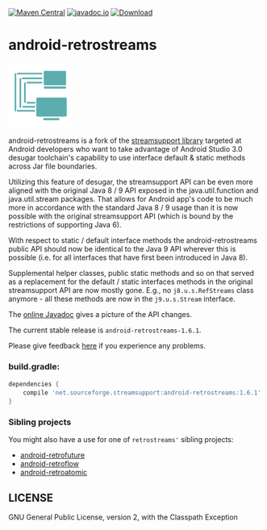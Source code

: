 [![Maven Central](https://img.shields.io/maven-central/v/net.sourceforge.streamsupport/android-retrostreams.svg)](http://mvnrepository.com/artifact/net.sourceforge.streamsupport/android-retrostreams)
[![javadoc.io](https://javadocio-badges.herokuapp.com/net.sourceforge.streamsupport/android-retrostreams/badge.svg)](http://www.javadoc.io/doc/net.sourceforge.streamsupport/android-retrostreams/)
[![Download](https://api.bintray.com/packages/stefan-zobel/android-retrostreams/android-retrostreams/images/download.svg) ](https://bintray.com/stefan-zobel/android-retrostreams/android-retrostreams/_latestVersion)

# android-retrostreams

![](art/streamsupport-sf.png)

android-retrostreams is a fork of the [streamsupport library](https://github.com/stefan-zobel/streamsupport)
targeted at Android developers who want to take advantage of Android Studio 3.0 desugar toolchain's
capability to use interface default & static methods across Jar file boundaries.

Utilizing this feature of desugar, the streamsupport API can be even more aligned with the original
Java 8 / 9 API exposed in the java.util.function and java.util.stream packages. That allows for Android
app's code to be much more in accordance with the standard Java 8 / 9 usage than it is now possible with the
original streamsupport API (which is bound by the restrictions of supporting Java 6).

With respect to static / default interface methods the android-retrostreams public API should now be
identical to the Java 9 API wherever this is possible (i.e. for all interfaces that have first been
introduced in Java 8).

Supplemental helper classes, public static methods and so on that served as a replacement for the
default / static interfaces methods in the original streamsupport API are now mostly gone.
E.g., no `j8.u.s.RefStreams` class anymore - all these methods are now in the `j9.u.s.Stream` interface.

The [online Javadoc](https://retrostreams.github.io/android-retrostreams/apidocs/index.html) gives a
picture of the API changes.

The current stable release is `android-retrostreams-1.6.1`.

Please give feedback [here](https://github.com/retrostreams/android-retrostreams/issues) if you experience
any problems.


### build.gradle:

```gradle
dependencies {
    compile 'net.sourceforge.streamsupport:android-retrostreams:1.6.1'
}
```


### Sibling projects

You might also have a use for one of `retrostreams'` sibling projects:

* [android-retrofuture](https://github.com/retrostreams/android-retrofuture)
* [android-retroflow](https://github.com/retrostreams/android-retroflow)
* [android-retroatomic](https://github.com/retrostreams/android-retroatomic)


## LICENSE

GNU General Public License, version 2, with the Classpath Exception
